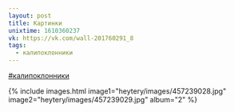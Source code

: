```yaml
---
layout: post
title: Картинки
unixtime: 1610360237
vk: https://vk.com/wall-201760291_8
tags:
  - калипоклонники
---
```

[#калипоклонники](poisk.html#калипоклонники)

{% include images.html image1="heytery/images/457239028.jpg" image2="heytery/images/457239029.jpg" album="2" %}
